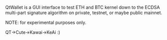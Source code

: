 QtWallet is a GUI interface to test ETH and BTC kernel down to the ECDSA multi-part signature algorithm on private, testnet, or maybe public mainnet.

NOTE: for experimental purposes only.

QT->Cute->Kawai->KeAi :)
